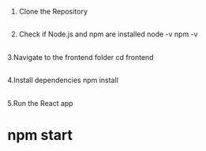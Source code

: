 

1. Clone the Repository
##
2. Check if Node.js and npm are installed
node -v
npm -v
##
3.Navigate to the frontend folder
cd frontend
##
4.Install dependencies
npm install
##
5.Run the React app
# npm start